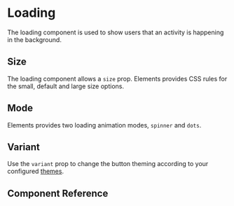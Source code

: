 # Loading <Tag text="<ELoading>" />

The loading component is used to show users that an activity is happening in the background.

<Snippet :code="example" class="gap" />

## Size

The loading component allows a `size` prop. Elements provides CSS rules for the small, default and large size options.

<Snippet :code="sizes" class="gap"  />

## Mode

Elements provides two loading animation modes, `spinner` and `dots`.

<Snippet :code="modes" class="gap" />

## Variant

Use the `variant` prop to change the button theming according to your configured [themes](/configuration/themes/).

<Snippet :code="variants" class="gap" />

## Component Reference

<ComponentMeta src="ELoading" />

<script lang="ts" setup>
import {ref} from 'vue';

const example = `
<ELoading />
`

const sizes = `
<ELoading size="sm" />
<ELoading size="md" />
<ELoading size="lg" />
`

const modes = `
<ELoading mode="spinner" />
<ELoading mode="dots" />
`

const variants = `
<ELoading variant="primary" mode="spinner" />
<ELoading variant="secondary" mode="spinner" />
<ELoading variant="error" mode="spinner" />
<ELoading variant="success" mode="spinner" />
<ELoading variant="primary" mode="dots" />
<ELoading variant="secondary" mode="dots" />
<ELoading variant="error" mode="dots" />
<ELoading variant="success" mode="dots" />
`

</script>
